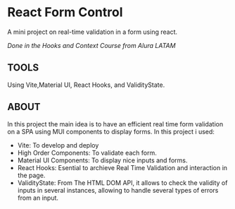 # React Form Control
A mini project on real-time validation in a form using react.

*Done in the Hooks and Context Course from Alura LATAM*

## TOOLS
Using Vite,Material UI, React Hooks, and ValidityState.

## ABOUT
In this project the main idea is to have an efficient real time form validation on a SPA using MUI components to display forms.
In this project i used:
- Vite: To develop and deploy
- High Order Components: To validate each form.
- Material UI Components: To display nice inputs and forms.
- React Hooks: Esential to archieve Real Time Validation and interaction in the page.
- ValidityState: From The HTML DOM API, it allows to check the validity of inputs in several instances, allowing to handle several types of errors from an input.
